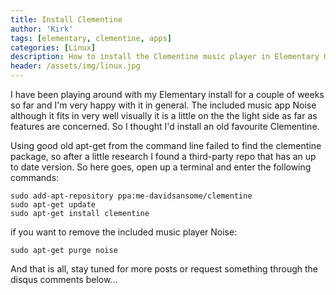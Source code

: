 ```yaml
---
title: Install Clementine
author: 'Kirk'
tags: [elementary, clementine, apps]
categories: [Linux]
description: How to install the Clementine music player in Elementary OS.
header: /assets/img/linux.jpg
---
```


I have been playing around with my Elementary install for a couple of weeks so far and I'm very happy with it in general. The included music app Noise although it fits in very well visually it is a little on the the light side as far as features are concerned. So I thought I'd install an old favourite Clementine.

Using good old apt-get from the command line failed to find the clementine package, so after a little research I found a third-party repo that has an up to date version. So here goes, open up a terminal and enter the following commands:

```
sudo add-apt-repository ppa:me-davidsansome/clementine
sudo apt-get update
sudo apt-get install clementine
```
if you want to remove the included music player Noise:

```
sudo apt-get purge noise
```
And that is all, stay tuned for more posts or request something through the  disqus comments below...
